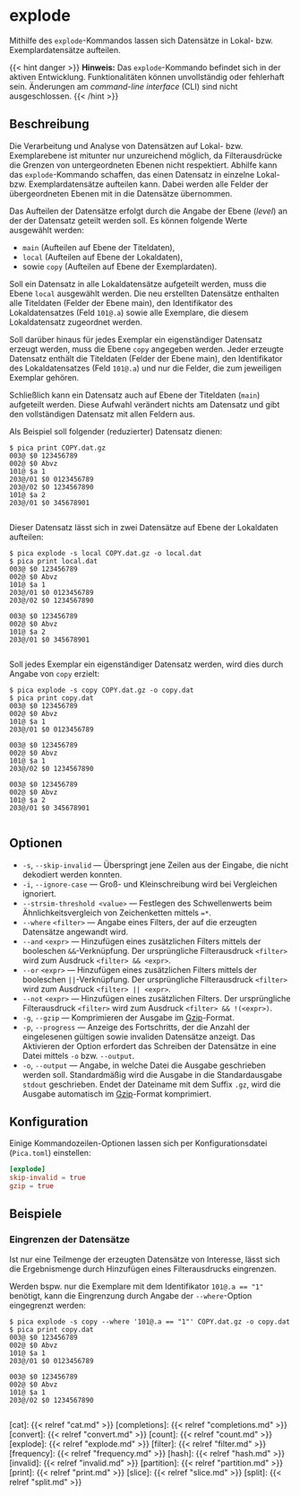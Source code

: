 # explode

Mithilfe des `explode`-Kommandos lassen sich Datensätze in Lokal- bzw.
Exemplardatensätze aufteilen.

{{< hint danger >}}
**Hinweis:**
Das `explode`-Kommando befindet sich in der aktiven Entwicklung.
Funktionalitäten können unvollständig oder fehlerhaft sein. Änderungen
am _command-line interface_ (CLI) sind nicht ausgeschlossen.
{{< /hint >}}

## Beschreibung

<!-- TODO: Separate Seite über den Aufbau eines PICA+-Datensatzes erstellen. Untenstehende Notizen dazu stammen aus https://wiki.k10plus.de/download/attachments/203128864/K10plusKatalogisierungsschulung-mit-Notizen-Teil1.pdf?version=3&modificationDate=1606824839604&api=v2 -->

Die Verarbeitung und Analyse von Datensätzen auf Lokal- bzw.
Exemplarebene ist mitunter nur unzureichend möglich, da Filterausdrücke
die Grenzen von untergeordneten Ebenen nicht respektiert. Abhilfe kann
das `explode`-Kommando schaffen, das einen Datensatz in einzelne Lokal-
bzw. Exemplardatensätze aufteilen kann. Dabei werden alle Felder der
übergeordneten Ebenen mit in die Datensätze übernommen.

Das Aufteilen der Datensätze erfolgt durch die Angabe der Ebene
(_level_) an der der Datensatz geteilt werden soll. Es können folgende
Werte ausgewählt werden:

* `main` (Aufteilen auf Ebene der Titeldaten),
* `local` (Aufteilen auf Ebene der Lokaldaten),
* sowie `copy` (Aufteilen auf Ebene der Exemplardaten).

Soll ein Datensatz in alle Lokaldatensätze aufgeteilt werden, muss die
Ebene `local` ausgewählt werden. Die neu erstellten Datensätze enthalten
alle Titeldaten (Felder der Ebene main), den Identifikator des
Lokaldatensatzes (Feld `101@.a`) sowie alle Exemplare, die diesem
Lokaldatensatz zugeordnet werden.

Soll darüber hinaus für jedes Exemplar ein eigenständiger Datensatz
erzeugt werden, muss die Ebene `copy` angegeben werden. Jeder erzeugte
Datensatz enthält die Titeldaten (Felder der Ebene main), den Identifikator
des Lokaldatensatzes (Feld `101@.a`) und nur die Felder, die zum
jeweiligen Exemplar gehören.

Schließlich kann ein Datensatz auch auf Ebene der Titeldaten (`main`)
aufgeteilt werden. Diese Aufwahl verändert nichts am Datensatz und gibt
den vollständigen Datensatz mit allen Feldern aus.

Als Beispiel soll folgender (reduzierter) Datensatz dienen:

```console
$ pica print COPY.dat.gz
003@ $0 123456789
002@ $0 Abvz
101@ $a 1
203@/01 $0 0123456789
203@/02 $0 1234567890
101@ $a 2
203@/01 $0 345678901


```

Dieser Datensatz lässt sich in zwei Datensätze auf Ebene der Lokaldaten
aufteilen:

```console
$ pica explode -s local COPY.dat.gz -o local.dat
$ pica print local.dat
003@ $0 123456789
002@ $0 Abvz
101@ $a 1
203@/01 $0 0123456789
203@/02 $0 1234567890

003@ $0 123456789
002@ $0 Abvz
101@ $a 2
203@/01 $0 345678901


```

Soll jedes Exemplar ein eigenständiger Datensatz werden, wird dies durch
Angabe von `copy` erzielt:

```console
$ pica explode -s copy COPY.dat.gz -o copy.dat
$ pica print copy.dat
003@ $0 123456789
002@ $0 Abvz
101@ $a 1
203@/01 $0 0123456789

003@ $0 123456789
002@ $0 Abvz
101@ $a 1
203@/02 $0 1234567890

003@ $0 123456789
002@ $0 Abvz
101@ $a 2
203@/01 $0 345678901


```


## Optionen

* `-s`, `--skip-invalid` — Überspringt jene Zeilen aus der Eingabe, die
  nicht dekodiert werden konnten.
* `-i`, `--ignore-case` — Groß- und Kleinschreibung wird bei Vergleichen
  ignoriert.
* `--strsim-threshold <value>` — Festlegen des Schwellenwerts beim
  Ähnlichkeitsvergleich von Zeichenketten mittels `=*`.
* `--where` `<filter>` — Angabe eines Filters, der auf die erzeugten
  Datensätze angewandt wird.
* `--and` `<expr>` — Hinzufügen eines zusätzlichen Filters mittels der
  booleschen `&&`-Verknüpfung. Der ursprüngliche Filterausdruck
  `<filter>` wird zum Ausdruck `<filter> && <expr>`.
* `--or` `<expr>` — Hinzufügen eines zusätzlichen Filters mittels der
  booleschen `||`-Verknüpfung. Der ursprüngliche Filterausdruck
  `<filter>` wird zum Ausdruck `<filter> || <expr>`.
* `--not` `<expr>` — Hinzufügen eines zusätzlichen Filters. Der
  ursprüngliche Filterausdruck `<filter>` wird zum Ausdruck `<filter> &&
  !(<expr>)`.
* `-g`, `--gzip` — Komprimieren der Ausgabe im [Gzip]-Format.
* `-p`, `--progress` — Anzeige des Fortschritts, der die Anzahl der
  eingelesenen gültigen sowie invaliden Datensätze anzeigt. Das
  Aktivieren der Option erfordert das Schreiben der Datensätze in eine
  Datei mittels `-o` bzw. `--output`.
* `-o`, `--output` — Angabe, in welche Datei die Ausgabe geschrieben
  werden soll. Standardmäßig wird die Ausgabe in die Standardausgabe
  `stdout` geschrieben. Endet der Dateiname mit dem Suffix `.gz`, wird
  die Ausgabe automatisch im [Gzip]-Format komprimiert.


## Konfiguration

<!-- TODO: Link zum allgemeinen Kapitel über die Konfigurationsdatei -->

Einige Kommandozeilen-Optionen lassen sich per Konfigurationsdatei
(`Pica.toml`) einstellen:

```toml
[explode]
skip-invalid = true
gzip = true
```

## Beispiele

### Eingrenzen der Datensätze

Ist nur eine Teilmenge der erzeugten Datensätze von Interesse, lässt
sich die Ergebnismenge durch Hinzufügen eines Filterausdrucks
eingrenzen.

Werden bspw. nur die Exemplare mit dem Identifikator `101@.a == "1"`
benötigt, kann die Eingrenzung durch Angabe der `--where`-Option
eingegrenzt werden:

```console
$ pica explode -s copy --where '101@.a == "1"' COPY.dat.gz -o copy.dat
$ pica print copy.dat
003@ $0 123456789
002@ $0 Abvz
101@ $a 1
203@/01 $0 0123456789

003@ $0 123456789
002@ $0 Abvz
101@ $a 1
203@/02 $0 1234567890


```

[cat]: {{< relref "cat.md" >}}
[completions]: {{< relref "completions.md" >}}
[convert]: {{< relref "convert.md" >}}
[count]: {{< relref "count.md" >}}
[explode]: {{< relref "explode.md" >}}
[filter]: {{< relref "filter.md" >}}
[frequency]: {{< relref "frequency.md" >}}
[hash]: {{< relref "hash.md" >}}
[invalid]: {{< relref "invalid.md" >}}
[partition]: {{< relref "partition.md" >}}
[print]: {{< relref "print.md" >}}
[slice]: {{< relref "slice.md" >}}
[split]: {{< relref "split.md" >}}

[Gzip]: https://de.wikipedia.org/wiki/Gzip
